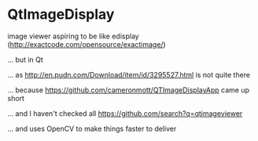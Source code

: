 # QtImageDisplay
image viewer aspiring to be like edisplay (http://exactcode.com/opensource/exactimage/)

... but in Qt

... as http://en.pudn.com/Download/item/id/3295527.html is not quite there

... because https://github.com/cameronmott/QTImageDisplayApp came up short

... and I haven't checked all https://github.com/search?q=qtimageviewer

... and uses OpenCV to make things faster to deliver

